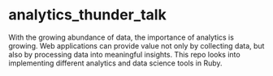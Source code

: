 # analytics_thunder_talk
With the growing abundance of data, the importance of analytics is growing. Web applications can provide value not only by collecting data, but also by processing data into meaningful insights. This repo looks into implementing different analytics and data science tools in Ruby.
